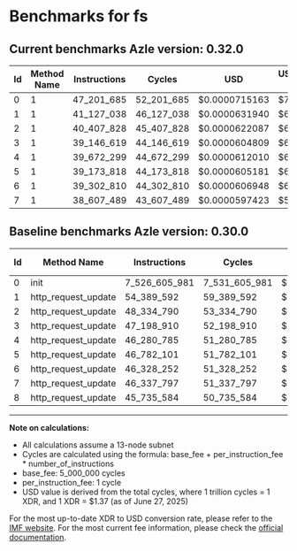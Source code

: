 # Benchmarks for fs

## Current benchmarks Azle version: 0.32.0
| Id | Method Name | Instructions | Cycles | USD | USD/Million Calls | Change |
|-----------|-------------|------------|--------|-----|--------------|-------|
| 0 | 1 | 47_201_685 | 52_201_685 | $0.0000715163 | $71.51 | <font color="green">-7_479_404_296</font> |
| 1 | 1 | 41_127_038 | 46_127_038 | $0.0000631940 | $63.19 | <font color="green">-13_262_554</font> |
| 2 | 1 | 40_407_828 | 45_407_828 | $0.0000622087 | $62.20 | <font color="green">-7_926_962</font> |
| 3 | 1 | 39_146_619 | 44_146_619 | $0.0000604809 | $60.48 | <font color="green">-8_052_291</font> |
| 4 | 1 | 39_672_299 | 44_672_299 | $0.0000612010 | $61.20 | <font color="green">-6_608_486</font> |
| 5 | 1 | 39_173_818 | 44_173_818 | $0.0000605181 | $60.51 | <font color="green">-7_608_283</font> |
| 6 | 1 | 39_302_810 | 44_302_810 | $0.0000606948 | $60.69 | <font color="green">-7_025_442</font> |
| 7 | 1 | 38_607_489 | 43_607_489 | $0.0000597423 | $59.74 | <font color="green">-7_730_308</font> |

## Baseline benchmarks Azle version: 0.30.0
| Id | Method Name | Instructions | Cycles | USD | USD/Million Calls |
|-----------|-------------|------------|--------|-----|--------------|
| 0 | init | 7_526_605_981 | 7_531_605_981 | $0.0103183002 | $10_318.30 |
| 1 | http_request_update | 54_389_592 | 59_389_592 | $0.0000813637 | $81.36 |
| 2 | http_request_update | 48_334_790 | 53_334_790 | $0.0000730687 | $73.06 |
| 3 | http_request_update | 47_198_910 | 52_198_910 | $0.0000715125 | $71.51 |
| 4 | http_request_update | 46_280_785 | 51_280_785 | $0.0000702547 | $70.25 |
| 5 | http_request_update | 46_782_101 | 51_782_101 | $0.0000709415 | $70.94 |
| 6 | http_request_update | 46_328_252 | 51_328_252 | $0.0000703197 | $70.31 |
| 7 | http_request_update | 46_337_797 | 51_337_797 | $0.0000703328 | $70.33 |
| 8 | http_request_update | 45_735_584 | 50_735_584 | $0.0000695078 | $69.50 |



---

**Note on calculations:**
- All calculations assume a 13-node subnet
- Cycles are calculated using the formula: base_fee + per_instruction_fee \* number_of_instructions
- base_fee: 5_000_000 cycles
- per_instruction_fee: 1 cycle
- USD value is derived from the total cycles, where 1 trillion cycles = 1 XDR, and 1 XDR = $1.37 (as of June 27, 2025)

For the most up-to-date XDR to USD conversion rate, please refer to the [IMF website](https://www.imf.org/external/np/fin/data/rms_sdrv.aspx).
For the most current fee information, please check the [official documentation](https://internetcomputer.org/docs/references/cycles-cost-formulas).